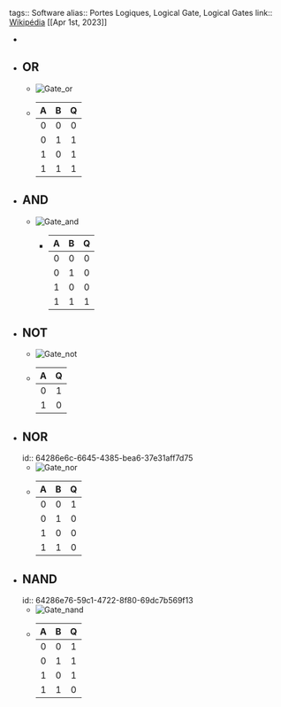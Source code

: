 tags:: Software
alias:: Portes Logiques, Logical Gate, Logical Gates
link:: [Wikipédia](https://en.wikipedia.org/wiki/Logic_gate) 
[[Apr 1st, 2023]]

-
- ## OR
	- ![Gate_or](https://upload.wikimedia.org/wikipedia/commons/thumb/1/16/OR_ANSI_Labelled.svg/180px-OR_ANSI_Labelled.svg.png)
	- | A | B | Q  |
	  |:-:|:-:|:--:|
	  | 0 | 0 | 0  |
	  | 0 | 1 | 1  |
	  | 1 | 0 | 1  |
	  | 1 | 1 | 1  |
- ## AND
	- ![Gate_and](https://upload.wikimedia.org/wikipedia/commons/thumb/b/b9/AND_ANSI_Labelled.svg/180px-AND_ANSI_Labelled.svg.png)
		- | A | B | Q  |
		  |:-:|:-:|:--:|
		  | 0 | 0 | 0  |
		  | 0 | 1 | 0  |
		  | 1 | 0 | 0  |
		  | 1 | 1 | 1  |
- ## NOT
	- ![Gate_not](https://upload.wikimedia.org/wikipedia/commons/thumb/6/60/NOT_ANSI_Labelled.svg/180px-NOT_ANSI_Labelled.svg.png)
	- | A | Q|
	  |:-:|:--:|
	  | 0 | 1  |
	  | 1 | 0  |
- ## NOR
  id:: 64286e6c-6645-4385-bea6-37e31aff7d75
	- ![Gate_nor](https://upload.wikimedia.org/wikipedia/commons/thumb/c/c6/NOR_ANSI_Labelled.svg/180px-NOR_ANSI_Labelled.svg.png)
	- | A | B | Q  |
	  |:-:|:-:|:--:|
	  | 0 | 0 | 1  |
	  | 0 | 1 | 0  |
	  | 1 | 0 | 0  |
	  | 1 | 1 | 0  |
- ## NAND
  id:: 64286e76-59c1-4722-8f80-69dc7b569f13
	- ![Gate_nand](https://upload.wikimedia.org/wikipedia/commons/thumb/e/e6/NAND_ANSI_Labelled.svg/180px-NAND_ANSI_Labelled.svg.png)
	- | A | B | Q  |
	  |:-:|:-:|:--:|
	  | 0 | 0 | 1  |
	  | 0 | 1 | 1  |
	  | 1 | 0 | 1  |
	  | 1 | 1 | 0  |